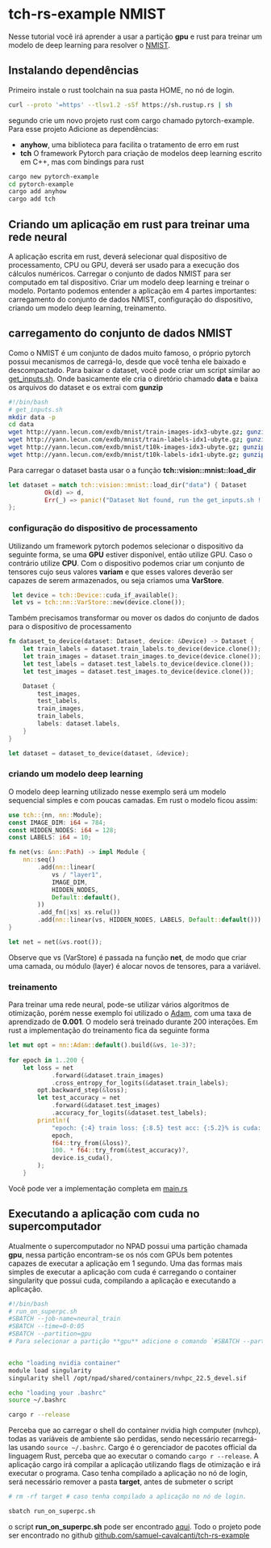 # tch-rs-example NMIST

Nesse tutorial você irá aprender a usar a partição **gpu** e rust  para treinar um modelo de deep learning  para resolver o [NMIST](http://yann.lecun.com/exdb/mnist/).

## Instalando dependências

Primeiro instale o rust toolchain na sua pasta HOME, no nó de login.

```bash
curl --proto '=https' --tlsv1.2 -sSf https://sh.rustup.rs | sh
```

segundo crie um novo projeto rust com cargo chamado pytorch-example. Para esse projeto Adicione as dependências:

- **anyhow**, uma biblioteca para facilita o tratamento de erro em rust
- **tch** O framework Pytorch para criação de modelos deep learning escrito em C++, mas com bindings para rust

```bash
cargo new pytorch-example
cd pytorch-example
cargo add anyhow
cargo add tch
```

## Criando um aplicação em rust para treinar uma rede neural

A aplicação escrita  em rust, deverá selecionar qual dispositivo de processamento, CPU ou GPU, deverá ser usado para a execução dos cálculos numéricos.
Carregar o conjunto de dados NMIST para ser computado em tal dispositivo. Criar um modelo deep learning e treinar o modelo. Portanto podemos entender
a aplicação em  4 partes importantes:  carregamento do conjunto de dados NMIST, configuração do dispositivo, criando um modelo deep learning, treinamento.

## carregamento do conjunto de dados NMIST

Como o NMIST é um conjunto de dados muito famoso, o próprio pytorch possui mecanismos de carregá-lo, desde que você tenha ele baixado e descompactado.
Para baixar o dataset, você pode criar um script similar ao [get_inputs.sh](get_inputs.sh). Onde basicamente ele cria o diretório chamado **data**
e baixa os arquivos do dataset e os extrai com **gunzip**

```bash
#!/bin/bash 
# get_inputs.sh
mkdir data -p
cd data
wget http://yann.lecun.com/exdb/mnist/train-images-idx3-ubyte.gz; gunzip train-images-idx3-ubyte.gz
wget http://yann.lecun.com/exdb/mnist/train-labels-idx1-ubyte.gz; gunzip train-labels-idx1-ubyte.gz
wget http://yann.lecun.com/exdb/mnist/t10k-images-idx3-ubyte.gz; gunzip t10k-images-idx3-ubyte.gz
wget http://yann.lecun.com/exdb/mnist/t10k-labels-idx1-ubyte.gz; gunzip t10k-labels-idx1-ubyte.gz
```

Para carregar o dataset basta usar o a função **tch::vision::mnist::load_dir**

```rust
let dataset = match tch::vision::mnist::load_dir("data") { Dataset
          Ok(d) => d, 
          Err(_) => panic!("Dataset Not found, run the get_inputs.sh !!"),
};
```

### configuração do dispositivo de processamento

Utilizando um framework pytorch podemos selecionar o dispositivo da seguinte forma, se uma **GPU** estiver disponível, então utilize GPU. Caso o contrário utilize
**CPU**. Com o dispositivo podemos criar um conjunto de tensores cujo seus valores **variam** e que esses valores deverão ser capazes de serem armazenados, ou seja
criamos uma **VarStore**.

```rust
 let device = tch::Device::cuda_if_available();
 let vs = tch::nn::VarStore::new(device.clone());
```

Também precisamos transformar ou mover os dados do conjunto de dados para o dispositivo de processamento

```rust
fn dataset_to_device(dataset: Dataset, device: &Device) -> Dataset {
    let train_labels = dataset.train_labels.to_device(device.clone());
    let train_images = dataset.train_images.to_device(device.clone());
    let test_labels = dataset.test_labels.to_device(device.clone());
    let test_images = dataset.test_images.to_device(device.clone());

    Dataset {
        test_images,
        test_labels,
        train_images,
        train_labels,
        labels: dataset.labels,
    }
}

let dataset = dataset_to_device(dataset, &device);
```

### criando um modelo deep learning

O modelo deep learning utilizado nesse exemplo será um modelo sequencial simples e com poucas camadas. Em rust o modelo
ficou assim:

```rust
use tch::{nn, nn::Module};
const IMAGE_DIM: i64 = 784;
const HIDDEN_NODES: i64 = 128;
const LABELS: i64 = 10;

fn net(vs: &nn::Path) -> impl Module {
    nn::seq()
        .add(nn::linear(
            vs / "layer1",
            IMAGE_DIM,
            HIDDEN_NODES,
            Default::default(),
        ))
        .add_fn(|xs| xs.relu())
        .add(nn::linear(vs, HIDDEN_NODES, LABELS, Default::default()))
}

let net = net(&vs.root());
```

Observe que vs (VarStore) é passada na função **net**, de modo que criar uma camada, ou módulo (layer) é alocar novos de tensores, para a variável.

### treinamento

Para treinar uma rede neural, pode-se utilizar vários algoritmos de otimização, porém nesse exemplo foi utilizado o [Adam](https://pytorch.org/docs/stable/generated/torch.optim.Adam.html),
com uma taxa de aprendizado de **0.001**. O modelo será treinado durante 200 interações. Em rust a implementação do treinamento fica da seguinte forma

```rust
let mut opt = nn::Adam::default().build(&vs, 1e-3)?;
   
for epoch in 1..200 {
    let loss = net
            .forward(&dataset.train_images)
            .cross_entropy_for_logits(&dataset.train_labels);
        opt.backward_step(&loss);
        let test_accuracy = net
            .forward(&dataset.test_images)
            .accuracy_for_logits(&dataset.test_labels);
        println!(
            "epoch: {:4} train loss: {:8.5} test acc: {:5.2}% is cuda: {}",
            epoch,
            f64::try_from(&loss)?,
            100. * f64::try_from(&test_accuracy)?,
            device.is_cuda(),
        );
    }
```

Você pode ver a implementação completa em [main.rs](src/main.rs)

## Executando a aplicação com cuda no supercomputador

Atualmente o supercomputador no NPAD possui uma partição chamada **gpu**, nessa partição encontram-se os nós com GPUs bem potentes capazes de executar a aplicação em 1 segundo.
Uma das formas mais simples de executar a aplicação com cuda é carregando o container singularity que possui cuda, compilando a aplicação e executando a aplicação.

```bash
#!/bin/bash 
# run_on_superpc.sh
#SBATCH --job-name=neural_train
#SBATCH --time=0-0:05
#SBATCH --partition=gpu
# Para selecionar a partição **gpu** adicione o comando `#SBATCH --partition=gpu`


echo "loading nvidia container"
module load singularity
singularity shell /opt/npad/shared/containers/nvhpc_22.5_devel.sif

echo "loading your .bashrc"
source ~/.bashrc

cargo r --release
```

Perceba que ao carregar o shell do container nvidia high computer (nvhcp), todas as variáveis de ambiente são perdidas, sendo necessário
recarregá-las usando `source ~/.bashrc`. Cargo é o gerenciador de pacotes official da linguagem Rust, perceba que ao executar o comando `cargo r --release`.
A aplicação cargo irá compilar a aplicação utilizando flags de otimização e irá executar o programa. Caso tenha compilado a aplicação no nó de login, será necessário
remover a pasta **target**, antes de submeter o script

```bash
# rm -rf target # caso tenha compilado a aplicação no nó de login.

sbatch run_on_superpc.sh
```

o script **run_on_superpc.sh** pode ser encontrado [aqui](run_on_superpc.sh). Todo o projeto pode ser encontrado no github [github.com/samuel-cavalcanti/tch-rs-example](https://github.com/samuel-cavalcanti/tch-rs-example)
